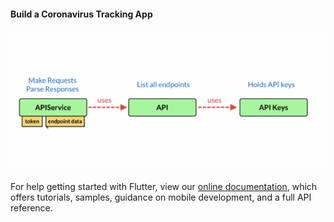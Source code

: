 
#### Build a Coronavirus Tracking App

![pic11](Capture/pic1.png)



For help getting started with Flutter, view our
[online documentation](https://flutter.dev/docs), which offers tutorials,
samples, guidance on mobile development, and a full API reference.
